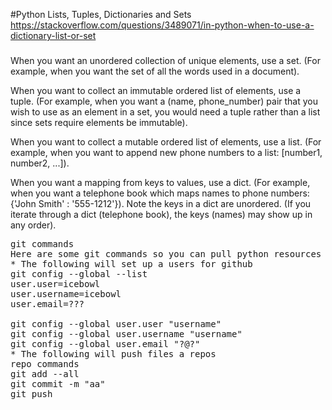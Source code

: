 #Python Lists, Tuples, Dictionaries and Sets
https://stackoverflow.com/questions/3489071/in-python-when-to-use-a-dictionary-list-or-set
###
When you want an unordered collection of unique elements, use a set.
(For example, when you want the set of all the words used in a document).

When you want to collect an immutable ordered list of elements, use a tuple.
(For example, when you want a (name, phone_number) pair that you wish to use
as an element in a set, you would need a tuple rather than a list since sets
require elements be immutable).

When you want to collect a mutable ordered list of elements, use a list.
(For example, when you want to append new phone numbers to a list:
  [number1, number2, ...]).

When you want a mapping from keys to values, use a dict.
(For example, when you want a telephone book which maps names to phone numbers:
  {'John Smith' : '555-1212'}). Note the keys in a dict are unordered.
  (If you iterate through a dict (telephone book),
  the keys (names) may show up in any order).


<pre>
git commands
Here are some git commands so you can pull python resources from this repo
* The following will set up a users for github
git config --global --list
user.user=icebowl
user.username=icebowl
user.email=???

git config --global user.user "username"
git config --global user.username "username"
git config --global user.email "?@?"
* The following will push files a repos
repo commands
git add --all
git commit -m "aa"
git push
</pre>
